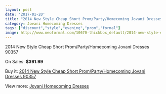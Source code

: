 ```yaml
---
layout: post
date: '2017-01-20'
title: "2014 New Style Cheap Short Prom/Party/Homecoming Jovani Dresses 90357"
category: Jovani Homecoming Dresses
tags: ["discount","style","evening","prom","formal"]
image: http://www.neoformal.com/10670-thickbox_default/2014-new-style-cheap-short-prom-party-homecoming-jovani-dresses-90357.jpg
---
```

2014 New Style Cheap Short Prom/Party/Homecoming Jovani Dresses 90357

On Sales: **$391.99**
<a href="https://www.neoformal.com/en/jovani-homecoming-dresses-2014/3748-2014-new-style-cheap-short-prom-party-homecoming-jovani-dresses-90357.html"><amp-img layout="responsive" width="600" height="600" src="//www.neoformal.com/10670-thickbox_default/2014-new-style-cheap-short-prom-party-homecoming-jovani-dresses-90357.jpg" alt="2014 New Style Cheap Short Prom/Party/Homecoming Jovani Dresses 90357 0" /></a>
<a href="https://www.neoformal.com/en/jovani-homecoming-dresses-2014/3748-2014-new-style-cheap-short-prom-party-homecoming-jovani-dresses-90357.html"><amp-img layout="responsive" width="600" height="600" src="//www.neoformal.com/10671-thickbox_default/2014-new-style-cheap-short-prom-party-homecoming-jovani-dresses-90357.jpg" alt="2014 New Style Cheap Short Prom/Party/Homecoming Jovani Dresses 90357 1" /></a>

Buy it: [2014 New Style Cheap Short Prom/Party/Homecoming Jovani Dresses 90357](https://www.neoformal.com/en/jovani-homecoming-dresses-2014/3748-2014-new-style-cheap-short-prom-party-homecoming-jovani-dresses-90357.html "2014 New Style Cheap Short Prom/Party/Homecoming Jovani Dresses 90357")

View more: [Jovani Homecoming Dresses](https://www.neoformal.com/en/50-jovani-homecoming-dresses-2014 "Jovani Homecoming Dresses")